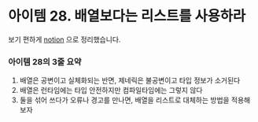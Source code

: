 # 아이템 28. 배열보다는 리스트를 사용하라

보기 편하게 [notion](https://obtainable-poppyseed-72e.notion.site/item-28-27735e40dfd04d008ba7a9519a69575f?pvs=4) 으로 정리했습니다.

### 아이템 28의 3줄 요약
1. 배열은 공변이고 실체화되는 반면, 제네릭은 불공변이고 타입 정보가 소거된다
2. 배열은 런타임에는 타입 안전하지만 컴파일타임에는 그렇지 않다
3. 둘을 섞어 쓰다가 오류나 경고를 만나면, 배열을 리스트로 대체하는 방법을 적용해보자